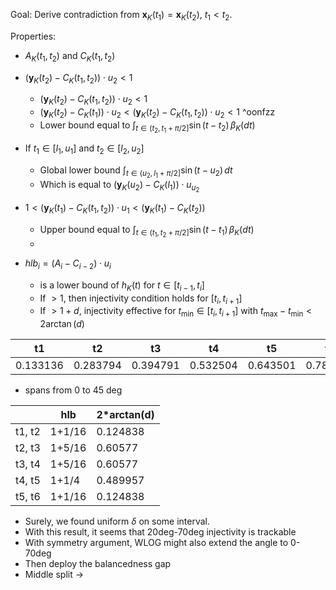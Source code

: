 Goal: Derive contradiction from $\mathbf{x}_K(t_1) = \mathbf{x}_K(t_2)$, $t_1 < t_2$.

Properties:

- $A_K(t_1, t_2)$ and $C_K(t_1, t_2)$
- $\left( \mathbf{y}_K(t_2) - C_K(t_1, t_2) \right) \cdot u_2 < 1$
	- $\left( \mathbf{y}_K(t_2) - C_K(t_1, t_2) \right) \cdot u_2 < 1$
	- $\left( \mathbf{y}_K(t_2) - C_K(t_1) \right) \cdot u_2 < \left( \mathbf{y}_K(t_2) - C_K(t_1, t_2) \right) \cdot u_2 < 1$ ^oonfzz
	- Lower bound equal to $\int_{t \in (t_2, t_1 + \pi/2]} \sin(t - t_2) \, \beta_K(dt)$
- If $t_1 \in [l_1, u_1]$ and $t_2 \in [l_2, u_2]$
	- Global lower bound $\int_{t \in (u_2, l_1 + \pi/2]} \sin(t - u_2) \, dt$
	- Which is equal to $(\mathbf{y}_K(u_2) - C_K(l_1)) \cdot u_{u_2}$ 
- $1 < \left( \mathbf{y}_K(t_1) - C_K(t_1, t_2) \right) \cdot u_{1} < \left( \mathbf{y}_K(t_1) - C_K(t_2) \right)$
	- Upper bound equal to $\int_{t \in (t_1, t_2 + \pi/2]} \sin(t - t_1) \, \beta_K(dt)$
	- 

- $hlb_i = (A_i - C_{i-2}) \cdot u_{i}$
	- is a lower bound of $h_K(t)$ for $t \in [t_{i-1}, t_{i}]$
	- If $> 1$, then injectivity condition holds for $[t_i, t_{i+1}]$
	- If $> 1 + d$, injectivity effective for $t_{\min} \in [t_i, t_{i+1}]$ with $t_{\max} - t_{\min} <2\arctan(d)$


| t1       | t2       | t3       | t4       | t5       | t6       |
| -------- | -------- | -------- | -------- | -------- | -------- |
| 0.133136 | 0.283794 | 0.394791 | 0.532504 | 0.643501 | 0.781214 |
- spans from 0 to 45 deg

|        | hlb    | 2\*arctan(d) |
| ------ | ------ | ------------ |
| t1, t2 | 1+1/16 | 0.124838     |
| t2, t3 | 1+5/16 | 0.60577      |
| t3, t4 | 1+5/16 | 0.60577      |
| t4, t5 | 1+1/4  | 0.489957     |
| t5, t6 | 1+1/16 | 0.124838     |
- Surely, we found uniform $\delta$ on some interval.
- With this result, it seems that 20deg-70deg injectivity is trackable
- With symmetry argument, WLOG might also extend the angle to 0-70deg
- Then deploy the balancedness gap
- Middle split -> 